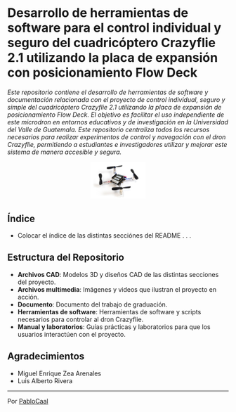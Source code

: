 # Desarrollo de herramientas de software para el control individual y seguro del cuadricóptero Crazyflie 2.1 utilizando la placa de expansión con posicionamiento Flow Deck
_Este repositorio contiene el desarrollo de herramientas de software y documentación relacionada con el proyecto de control  individual, seguro y simple del cuadricóptero Crazyflie 2.1 utilizando la placa de expansión de posicionamiento Flow Deck. El objetivo es facilitar el uso independiente de este microdron en entornos educativos y de investigación en la Universidad del Valle de Guatemala. Este repositorio centraliza todos los recursos necesarios para realizar experimentos de control y navegación con el dron Crazyflie, permitiendo a estudiantes e investigadores utilizar y mejorar este sistema de manera accesible y segura._

<div align="center">
  <img src="Archivos multimedia/Figuras/Crazyflie_1.jpg" alt="Crazyflie 2.1" width="25%">
</div>

## Índice
* Colocar el índice de las distintas secciónes del README . . . 

## Estructura del Repositorio
- **Archivos CAD**: Modelos 3D y diseños CAD de las distintas secciones del proyecto.
- **Archivos multimedia**: Imágenes y videos que ilustran el proyecto en acción.
- **Documento**: Documento del trabajo de graduación.
- **Herramientas de software**: Herramientas de software y scripts necesarios para controlar al dron Crazyflie.
- **Manual y laboratorios**: Guías prácticas y laboratorios para que los usuarios interactúen con el proyecto.

## Agradecimientos
* Miguel Enrique Zea Arenales
* Luis Alberto Rivera
---
Por [PabloCaal](https://github.com/PabloCaal)
